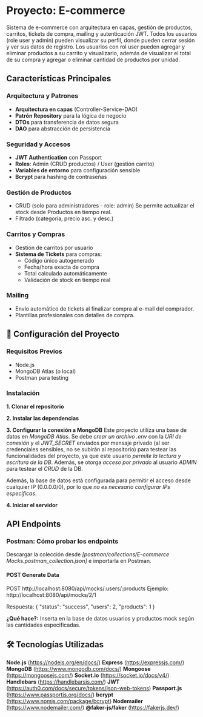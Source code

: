 # Proyecto: E-commerce
Sistema de e-commerce con arquitectura en capas, gestión de productos, carritos, tickets de compra, mailing y autenticación JWT. Todos los usuarios (role user y admin) pueden visualizar su perfil, donde pueden cerrar sesión y ver sus datos de registro. Los usuarios con rol user pueden agregar y eliminar productos a su carrito y visualizarlo, además de visualizar el total de su compra y agregar o eliminar cantidad de productos por unidad.

## Características Principales

### Arquitectura y Patrones
- **Arquitectura en capas** (Controller-Service-DAO)
- **Patrón Repository** para la lógica de negocio
- **DTOs** para transferencia de datos segura
- **DAO** para abstracción de persistencia

### Seguridad y Accesos
- **JWT Authentication** con Passport
- **Roles**: Admin (CRUD productos) / User (gestión carrito)
- **Variables de entorno** para configuración sensible
- **Bcrypt** para hashing de contraseñas

### Gestión de Productos
- CRUD (solo para administradores - role: admin) Se permite actualizar el stock desde Productos en tiempo real.
- Filtrado (categoría, precio asc. y desc.)

### Carritos y Compras
- Gestión de carritos por usuario
- **Sistema de Tickets** para compras:
  - Código único autogenerado
  - Fecha/hora exacta de compra
  - Total calculado automáticamente
  - Validación de stock en tiempo real


### Mailing
- Envío automático de tickets al finalizar compra al e-mail del comprador.
- Plantillas profesionales con detalles de compra.

## 🔧 Configuración del Proyecto

### Requisitos Previos
- Node.js
- MongoDB Atlas (o local)
- Postman para testing

### Instalación

**1. Clonar el repositorio**

**2. Instalar las dependencias**

**3. Configurar la conexión a MongoDB**
Este proyecto utiliza una base de datos en *MongoDB Atlas*.
Se debe *crear un archivo .env* con la *URI de conexión* y el *JWT_SECRET* enviados por mensaje privado (al ser credenciales sensibles, no se subirán al repositorio) para testear las funcionalidades del proyecto, ya que este usuario *permite la lectura y escritura de la DB*.
Además, se otorga *acceso por privado* al usuario *ADMIN* para testear el *CRUD* de la DB.

Además, la base de datos está configurada para permitir el acceso desde cualquier IP (0.0.0.0/0), por lo que *no es necesario configurar IPs específicas*.

**4. Iniciar el servidor**

## API Endpoints  

### Postman: Cómo probar los endpoints
Descargar la colección desde *[postman/collections/E-commerce Mocks.postman_collection.json]* e importarla en Postman.

#### POST Generate Data
POST http://localhost:8080/api/mocks/:users/:products
Ejemplo: http://localhost:8080/api/mocks/2/1

Respuesta:
{
  "status": "success",
  "users": 2,
  "products": 1
}

**¿Qué hace?:**
Inserta en la base de datos usuarios y productos mock según las cantidades especificadas.

## 🛠 Tecnologías Utilizadas

**Node.js** (https://nodejs.org/en/docs/) 
**Express** (https://expressjs.com/)
**MongoDB** (https://www.mongodb.com/docs/)
**Mongoose** (https://mongoosejs.com/)
**Socket.io** (https://socket.io/docs/v4/)
**Handlebars** (https://handlebarsjs.com/)
**JWT** (https://auth0.com/docs/secure/tokens/json-web-tokens)
**Passport.js** (https://www.passportjs.org/docs/)
**bcrypt** (https://www.npmjs.com/package/bcrypt)
**Nodemailer** (https://www.nodemailer.com/)
**@faker-js/faker** (https://fakerjs.dev/)